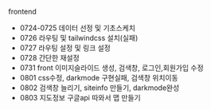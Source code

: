 frontend
  + 0724-0725 데이터 선정 및 기초스케치
  + 0726 라우팅 및 tailwindcss 설치(실패)
  + 0727 라우팅 설정 및 링크 설정
  + 0728 간단한 재설정
  + 0731 front 이미지슬라이드 생성, 검색창, 로그인,회원가입 수정
  + 0801 css수정, darkmode 구현실패, 검색창 위치이동
  + 0802 검색창 늘리기, siteinfo 만들기, darkmode완성
  + 0803 지도정보 구글api 따와서 맵 만들기